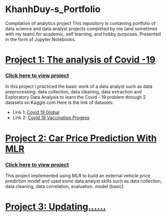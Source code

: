 
# KhanhDuy-s_Portfolio
Compilation of analytics project
This repository is containing portfolio of data science and data analyst projects completed by me (and sometimes with my team) for academic, self learning, and hobby purposes. Presented in the form of Jupyter Notebooks.


# [Project 1: The analysis of Covid -19](https://github.com/thkduy2001/KhanhDuy-s_Portfolio/tree/main/Project1_TheAnalysisOfCovid19)
### [Click here to view project](https://github.com/thkduy2001/KhanhDuy-s_Portfolio/tree/main/Project1_TheAnalysisOfCovid19)
In this project I practiced the basic work of a data analyst such as data preprocessing: data collection, data cleaning, data extraction and Exploratory Data Analysis to learn the Covid - 19 problem through 2 datasets on Kaggle.com
Here is the link of datasets:
- Link 1: [Covid 19 Global](https://www.kaggle.com/datasets/josephassaker/covid19-global-dataset)
- Link 2: [Covid 19 Vaccination Progess](https://www.kaggle.com/datasets/gpreda/covid-world-vaccination-progress)

# [Project 2: Car Price Prediction With MLR](https://github.com/thkduy2001/KhanhDuy-s_Portfolio/tree/main/Project2_CarPricePrediction(MLR))
### [Click here to view project](https://github.com/thkduy2001/KhanhDuy-s_Portfolio/tree/main/Project2_CarPricePrediction(MLR))
This project implemented using MLR to build an external vehicle price prediction model and used some data analyst skills such as data collection, data cleaning, data correlation, evaluation. model (basic).

# [Project 3: Updating......]()

